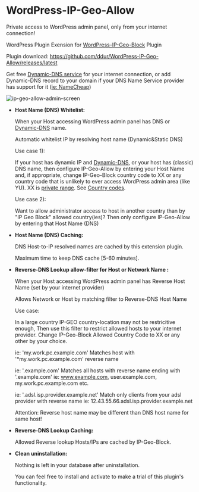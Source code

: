 # WordPress-IP-Geo-Allow
Private access to WordPress admin panel, only from your internet connection!

WordPress Plugin Exension for [WordPress-IP-Geo-Block](https://github.com/tokkonopapa/WordPress-IP-Geo-Block) Plugin

Plugin download: https://github.com/ddur/WordPress-IP-Geo-Allow/releases/latest

Get free [Dynamic-DNS service](https://doc.pfsense.org/index.php/Dynamic_DNS) for your internet connection, or add Dynamic-DNS record to your domain if your DNS Name Service provider has support for it ([ie: NameCheap](https://www.namecheap.com/))

![ip-geo-allow-admin-screen](https://cloud.githubusercontent.com/assets/3501612/26226617/61b84152-3c2d-11e7-8a4b-3d7a919ee538.png)

* **Host Name (DNS) Whitelist:**
  
  When your Host accessing WordPress admin panel has DNS or [Dynamic-DNS](https://en.wikipedia.org/wiki/Dynamic_DNS) name.
  
  Automatic whitelist IP by resolving host name (Dynamic&Static DNS)

  Use case 1): 
  
  If your host has dynamic IP and [Dynamic-DNS](https://en.wikipedia.org/wiki/Dynamic_DNS), or your host has (classic) DNS name, then configure IP-Geo-Allow by entering your Host Name and, if appropriate, change IP-Geo-Block country code to XX or any country code that is unlikely to ever access WordPress admin area (like YU). XX is [private range](https://en.wikipedia.org/wiki/Private_network). See [Country codes](https://en.wikipedia.org/wiki/ISO_3166-1_alpha-2#Current_codes).
  
  Use case 2): 
  
  Want to allow administrator access to host in another country 
  than by "IP Geo Block" allowed country(ies)?
    Then only configure IP-Geo-Allow by entering that Host Name (DNS)

* **Host Name (DNS) Caching:**
  
  DNS Host-to-IP resolved names are cached by this extension plugin.
  
  Maximum time to keep DNS cache [5-60 minutes].

* **Reverse-DNS Lookup allow-filter for Host or Network Name :**
  
  When your Host accessing WordPress admin panel has Reverse Host Name (set by your internet provider)
  
  Allows Network or Host by matching filter to Reverse-DNS Host Name

  Use case: 
  
  In a large country IP-GEO country-location may not be restricitive enough,
  Then use this filter to restrict allowed hosts to your internet provider.
  Change IP-Geo-Block Allowed Country Code to XX or any other by your choice.

  ie: 'my.work.pc.example.com' 
    Matches host with '*my.work.pc.example.com' reverse name
  
  ie: '.example.com' 
    Matches all hosts with reverse name ending with '.example.com'
    ie: www.example.com, user.example.com, my.work.pc.example.com etc.
  
  ie: '.adsl.isp.provider.example.net' 
    Match only clients from your adsl provider with reverse name
    ie: 12.43.55.66.adsl.isp.provider.example.net

  Attention: Reverse host name may be different than DNS host name for same host!

* **Reverse-DNS Lookup Caching:**
  
  Allowed Reverse lookup Hosts/IPs are cached by IP-Geo-Block.

* **Clean uninstallation:**
  
  Nothing is left in your database after uninstallation. 
  
  You can feel free to install and activate to make a trial 
  of this plugin's functionality.

